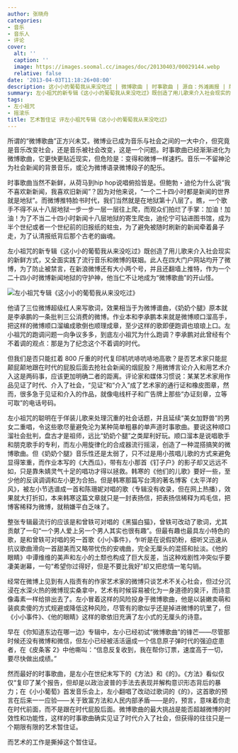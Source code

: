 ```yaml
---
author: 张晓舟
categories:
- 音乐
- 音乐人
- 评论
cover:
  alt: ''
  caption: ''
  image: https://images.soomal.cc/images/doc/20130403/00029144.webp
  relative: false
date: '2013-04-03T11:18:26+08:00'
description: 这小小的葡萄我从来没吃过 | 微博歌曲 | 时事歌曲 | 源自：外滩画报 | 版权：转载 |  平均/总评分：07.50/10
summary: 左小祖咒的新专辑《这小小的葡萄我从来没吃过》既创造了用儿歌来介入社会现实的新鲜方式，又全面实践了流行音乐和微博的联姻。此人在四大门户网站均开了微博，为了防止被禁言，在新浪微博还有大小两个号，并且还翻墙上推特，作为一个二十四小时微博新闻地狱的守护神……
tags:
- 左小祖咒
- 摇滚乐
title: 艺术暂住证 评左小祖咒专辑《这小小的葡萄我从来没吃过》
---
```


所谓的“微博歌曲”正方兴未艾。微博业已成为音乐与社会之间的一大中介，但究竟是音乐改变社会，还是音乐被社会改变，这是一个问题。时事歌曲已经渐渐进化为微博歌曲，它更快更贴近现实，但危险是：变得和微博一样速朽。音乐一不留神沦为社会新闻的背景音乐，或沦为微博语录微博段子的配乐。

时事歌曲当然不新鲜，从荷马到hip hop说唱俯拾皆是。但鲍勃・迪伦为什么说“我不喜欢新新闻，我喜欢旧新闻”？因为对他来说，“一个二十四小时都是新闻的世界就是地狱”。而微博推特脸书时代，我们当然就是在地狱第十八层了。瞧，一个歌手不得不从十八层地狱一步一步一层一层往上爬，而观众们拍烂了手掌：加油！加油！为了不当二十四小时新闻十八层地狱的寄生爬虫，迪伦宁可钻进图书馆，成为半个世纪或者一个世纪前的旧报纸的蛀虫，为了避免被随时刷新的新闻牵着鼻子走，为了认清报纸背后那个古老的幽魂。

左小祖咒的新专辑《这小小的葡萄我从来没吃过》既创造了用儿歌来介入社会现实的新鲜方式，又全面实践了流行音乐和微博的联姻。此人在四大门户网站均开了微博，为了防止被禁言，在新浪微博还有大小两个号，并且还翻墙上推特，作为一个二十四小时微博新闻地狱的守护神，他当仁不让地成为“微博歌曲”的开山怪。

![左小祖咒专辑《这小小的葡萄我从来没吃过》](https://images.soomal.cc/images/doc/20130403/00029143.webp)





他请了三位微博超级红人来写歌词，效果相当于为微博谱曲，《奶奶个腿》原本就是李承鹏的一条批判三公消费的微博。作业本和李承鹏本来就是微博顺口溜高手，把这样的微博顺口溜编成歌倒也顺理成章，至少这样的歌即便跑调也琅琅上口。左小祖咒的跑调问题一向争议多多，到底左小祖咒为什么跑调？李承鹏对此曾经有个不着调的观点：那是为了纪念这个不着调的时代。

但我们是否只能扛着 800 斤重的时代复印机吭哧吭哧地高歌？是否艺术家只能屁颠屁颠地跟在时代的屁股后面去抢社会新闻的烟屁股？用微博言论介入和用艺术介入这是两码事，应该更加明确二者的距离。评论家和媒体习惯说：某某艺术家用作品见证了时代、介入了社会，“见证”和“介入”成了艺术家的通行证和橡皮图章，然而，很多急于见证和介入的作品，就像电线杆子和广告牌上那些“办证刻章，立等可取”的电话号码。

左小祖咒的聪明在于佯装儿歌来处理沉重的社会话题，并且延续“美女加野兽”的男女二重唱，令这些歌尽量避免沦为某种简单粗暴的单声道时事歌曲。要说这种顺口溜社会批判，盘古才是祖师，远比“奶奶个腿”之类犀利好玩。顺口溜本是说唱歌手和朋克歌手的专利，而左小用旋律化的合成器流行摇滚，创造了一种混搭搞笑的微博歌曲。但《奶奶个腿》音乐性还是太弱了，只不过是用小孩唱儿歌的方式来避免显得笨重，而作业本写的《大西瓜》，带有左小那首《钉子户》的影子却又远远不如，只是靠朱婧灵气十足的唱功才得以拯救。韩寒的《他们的儿歌》要好一些，至少他的反讽调调和左小更为合拍。但是韩寒那篇写台湾的著名博客《太平洋的风》，被左小节选谱成一首和陈珊妮对唱的歌（专辑没有收录，但在网上热播），效果就大打折扣，本来韩寒这篇文章就只是一封表扬信，把表扬信稀释为鸡毛信，把博客稀释为微博，就稍嫌平白乏味了。

整张专辑最流行的应该是和曾轶可对唱的《黑猫白猫》，曾轶可改动了歌词，尤其贡献了一句“一个男人爱上另一个男人其实也很有趣”。但最有趣也最具左小特色的歌，是和曾轶可对唱的另一首歌《小小事件》，乍听是在说假奶粉，细听又迅速从抗议歌曲滑向一首甜美而又略带忧伤的安魂曲，完全无厘头的混搭和扯淡。《他的眼睛》中谭维维的美声和左小的土颓也构成了巨大反差，当这种戏剧性冲突似乎要凄美谢幕，一句“希望你过得好，但是不要比我好”却又把悲情一笔勾销。

经常在微博上见到有人指责有的作家艺术家的微博只谈艺术不关心社会，但过分沉浸在水深火热的微博现实桑拿中，艺术有时候容易被化为一身道德的臭汗，而诗意像毒素一样给排出去了。左小冒着这样的风险投身于微博歌曲，他是以装嫩卖萌和装疯卖傻的方式规避或降低这种风险，尽管有的歌似乎还是掉进微博的坑里了，但《小小事件》、《他的眼睛》这样的歌依旧充满了左小式的无厘头的诗意。

早在《你知道东边在哪一边》专辑中，左小已经初试“微博歌曲”的锋芒――尽管那时候还没有微博和微信，但左小已经被活活逼成一个信息原子弹时代的强迫症患者，在《皮条客 2》中他嘶叫：“信息反复收到，我在帮你订票，速度高于一切，要尽快做出成绩。”

然而最好的时事歌曲，是左小在世纪末写下的《方法》和《的》。《方法》看似仅仅“复印了某个报告，但却是以政治波普的手法去表现并解构意识形态背后的暴力；在《小小葡萄》首发音乐会上，左小翻唱了改动过歌词的《的》，这首歌的预言在后来一一应验――关于致富方法和人民内部矛盾――是的，预言，意味着你走在时代前面，而不是跟在时代屁股后面。微博歌曲的最大挑战是能否超越微博的时效性和功能性，这样的时事歌曲确实见证了时代介入了社会，但获得的往往只是一个期限有限的艺术暂住证。

而艺术的工作是撕掉这个暂住证。